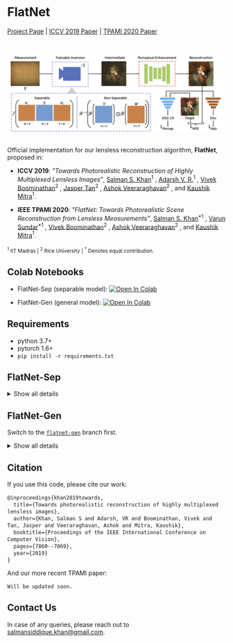# FlatNet

[Project Page]() | [ICCV 2019 Paper](http://openaccess.thecvf.com/content_ICCV_2019/papers/Khan_Towards_Photorealistic_Reconstruction_of_Highly_Multiplexed_Lensless_Images_ICCV_2019_paper.pdf) | [TPAMI 2020 Paper]()

<br><br/>
![Method Diagram](images/fig2_9Apr.jpg)
<br><br/>

Official implementation for our lensless reconstruction algorithm, **FlatNet**, proposed in:

* **ICCV 2019**: _"Towards Photorealistic Reconstruction of Highly Multiplexed Lensless Images"_, [Salman S. Khan](https://siddiquesalman.github.io)<sup>1</sup> , [Adarsh V. R.](https://twitter.com/adarshvr02)<sup>1</sup> , [Vivek Boominathan](https://vivekboominathan.com)<sup>2</sup>  , [Jasper Tan](http://jaspertan.web.rice.edu)<sup>2</sup> , [Ashok Veeraraghavan](http://www.ece.rice.edu/~av21/)<sup>2</sup> , and [Kaushik Mitra](http://www.ee.iitm.ac.in/kmitra/)<sup>1</sup>.

* **IEEE TPAMI 2020**: _"FlatNet: Towards Photorealistic Scene Reconstruction from Lensless Measurements"_, [Salman S. Khan](https://siddiquesalman.github.io)<sup>*1</sup> , [Varun Sundar](https://varun19299.github.io)<sup>*1</sup> , [Vivek Boominathan](https://vivekboominathan.com)<sup>2</sup> , [Ashok Veeraraghavan](http://www.ece.rice.edu/~av21/)<sup>2</sup>  , and [Kaushik Mitra](http://www.ee.iitm.ac.in/kmitra/)<sup>1</sup>.

<sub><sup>1</sup> IIT Madras | <sup>2</sup> Rice University | <sup>*</sup> Denotes equal contribution.</sup></sub>

## Colab Notebooks

* FlatNet-Sep (separable model): [![Open In Colab](https://colab.research.google.com/assets/colab-badge.svg)](https://colab.research.google.com/github/siddiquesalman/flatnet/blob/master/FlatNet-separable.ipynb)

* FlatNet-Gen (general model): [![Open In Colab](https://colab.research.google.com/assets/colab-badge.svg)](https://colab.research.google.com/github/varun19299/flatnet-gen/blob/master/explore_flatnet_gen.ipynb)

## Requirements

* python 3.7+
* pytorch 1.6+
* `pip install -r requirements.txt`

## FlatNet-Sep

<details>
<summary>Show all details</summary>

To run the test script, open Jupyter and use the notebook `FlatNet-separable.ipynb` to evaluate flatnet-separable on captured measurements.

Pretrained models can be found at : [[Dropbox]](https://www.dropbox.com/sh/1p9n1mclkhlx074/AADj4fLZQaFrH1y-aAnF40Bda?dl=0)

Full dataset used for the paper is available at: [[Dropbox]](https://www.dropbox.com/sh/pzmhwh1bjhn86l0/AABix6OgyENxBDGXHFuMeBSfa?dl=0) or [[G-Drive]](https://drive.google.com/drive/folders/1nyng6spi7SQRZb_1zEkOScOIPEI9DCUL?usp=sharing)

Example data is provided in the directory `example_data`. It contains some measurements along with their Tikhonov reconstructions. You can use these measurements to test the reconstruction as well without having to download the whole dataset. `fc_x.png` refers to the measurement while `rec_x.png` refers to the corresponding Tikhonov reconstruction. 


### Training From Scratch

Please run **main.py** to train from scratch

Alternatively, run the shell script **flatnet.sh** found in execs directory with desired arguments.

Please make sure your path is set properly for the dataset and saving models. For saving model, make sure the variable 'data' in main.py and for dataset, make sure the variable 'temp' in dataloader.py are changed appropriately.

### Regarding Initializations

* **Transpose Initializations:**
`flatcam_prototype2_calibdata.mat` found in the data folder contains the calibration matrices : Phi_L and Phi_R. They are named as P1 and Q1 respectively once you load the mat file. Please note that there are separate P1 and Q1 for each channel (b,gr,gb,r). For the paper, we use only one of them (P1b and Q1b) for initializing the weights (W_1 and W_2) of trainable inversion layer.


* **Random Toeplitz Initializations:**
`phil_toep_slope22.mat` and `phir_toep_slope22` found in the data folder contain the random toeplitz matrices corresponding to W_1 and W_2 of the trainable inversion layer. 

</details>


## FlatNet-Gen

Switch to the [`flatnet-gen`]() branch first.

<details>
<summary>Show all details</summary>

### Data, PSFs and Checkpoint

* Download data as [imagenet_caps_384_12bit_Feb_19](https://drive.google.com/open?id=1TTiQbIX_a880slUk4US32wovfqhsIYpd&authuser=ee16b068%40smail.iitm.ac.in&usp=drive_fs) and place under `data` (or symlink it).
* Download Point Spread Function(s) and Mask(s) as [phase_psf](https://drive.google.com/open?id=1BbotgTN4I2kGanWV130dLWwxalODo-FG&authuser=ee16b068%40smail.iitm.ac.in&usp=drive_fs) and place under `data` (or symlink it).
* Download checkpoints from [ckpts_phase_mask_Feb_2020_size_384](https://drive.google.com/open?id=159MsGGakny59MSXuynHMYSWiaq73o4af&authuser=ee16b068%40smail.iitm.ac.in&usp=drive_fs) and place as `ckpts_phase_mask_Feb_2020_size_384`.

You should then have the following directory structure:

```bash
.
|-- ckpts_phase_mask_Feb_2020_size_384
|   |-- ours-fft-1280-1408-learn-1280-1408-meas-1280-1408
|   `-- le-admm-fft-1280-1408-learn-1280-1408-meas-1280-1408
|-- data
|   |-- imagenet_caps_384_12bit_Feb_19
|   `-- phase_psf
```

### Streamlit Server

Run as: `streamlit run test_streamlit.py`

Streamlit is an actively developed package, and while we install the latest version in this project, please note that backward compatibility may break in upcoming months. 
Nevertheless, we shall try to keep `test_streamlit.py` updated to reflect these changes.

### Train Script

Run as:

```bash
python train.py with ours_meas_1280_1408 -p
```

Here, `ours_meas_1280_1408` is a config function, defined in `config.py`, where you can also find an exhaustive list of other configs available.
For a multi-gpu version (we use pytorch's `distdataparallel`):

```bash
python -m torch.distributed.launch --nproc_per_node=3 --use_env train.py with ours_meas_1280_1408 distdataparallel=True -p
```

### Val Script

```bash
python val.py with ours_meas_1280_1408 -p
```

Metrics and Outputs are writen at `output_dir/exp_name/`.

### Configs

See `config.py` for exhaustive set of config options. Create a new function to add a configuration.

|       Model      |                      Calibrated PSF Config                     |                  Simulated PSF Config                 |
|:----------------:|:--------------------------------------------------------------:|:-----------------------------------------------------:|
|      _Ours_      |            ours_meas_{sensor_height}_{sensor_width}            |   ours_meas_{sensor_height}_{sensor_width}_simulated  |
| _Ours Finetuned_ | ours_meas_{sensor_height}_{sensor_width}_finetune_dualcam_1cap |                           NA                          |

Here, (sensor_height,sensor_width) can be (1280, 1408), (990, 1254), (864, 1120), (608, 864), (512, 640), (400, 400).

Finetuned refers to finetuning with contextual loss on indoor measurements (see our paper for more details).

</details>


## Citation

If you use this code, please cite our work:
```
@inproceedings{khan2019towards,
  title={Towards photorealistic reconstruction of highly multiplexed lensless images},
  author={Khan, Salman S and Adarsh, VR and Boominathan, Vivek and Tan, Jasper and Veeraraghavan, Ashok and Mitra, Kaushik},
  booktitle={Proceedings of the IEEE International Conference on Computer Vision},
  pages={7860--7869},
  year={2019}
}
```

And our more recent TPAMI paper:

```
Will be updated soon.
```

## Contact Us

In case of any queries, please reach out to salmansiddique.khan@gmail.com.
